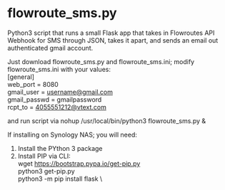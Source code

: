 # flowroute_sms.py

Python3 script that runs a small Flask app that takes in Flowroutes API Webhook for SMS through JSON, takes it apart, and sends an email out authenticated gmail account.

Just download  flowroute_sms.py and flowroute_sms.ini; modify flowroute_sms.ini with your values:\
[general]\
web_port = 8080\
gmail_user = username@gmail.com\
gmail_passwd = gmailpassword\
rcpt_to = 4055551212@vtext.com

and run script via
nohup /usr/local/bin/python3 flowroute_sms.py &

If installing on Synology NAS; you will need:
1) Install the PYthon 3 package
2) Install PIP via CLI:\
wget https://bootstrap.pypa.io/get-pip.py \
python3 get-pip.py \
python3 -m pip install flask \

